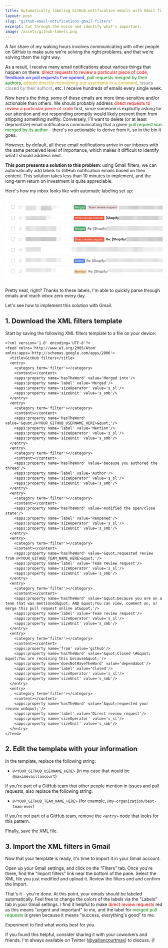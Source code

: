```yaml
---
title: Automatically labeling GitHub notification emails with Gmail filters
layout: post
slug: "github-email-notifications-gmail-filters"
excerpt: Cut through the noise and identify what's important.
image: /assets/github-labels.png
---
```


A fair share of my waking hours involves communicating with other people on GitHub to make sure we're solving the right problems, and that we're solving them the right way.

As a result, I receive many email notifications about various things that happen on there: <span style="color: #e30000;">direct requests to review a particular piece of code</span>, <span style="color: blue;">feedback on pull requests I've opened</span>, <span style="color: green;">pull requests merged by their authors</span>, <span style="color: #c6ad16;">people directly mentioning our username in a comment</span>, <span style="color: grey;">issues closed by their authors</span>, etc. I receive hundreds of emails every single week.

Now here's the thing: some of these emails are more time-sensitive and/or actionable than others. We should probably address <span style="color: #e30000;">direct requests to review a particular piece of code</span> first, since someone is explicitly asking for our attention and not responding promptly would likely prevent them from shipping something swiftly. Conversely, I'll want to delete (or at least deprioritize) email notifications communicating that a given <span style="color: green;">pull request was merged by its author</span> - there's no actionable to derive from it, so in the bin it goes.

However, by default, all these email notifications arrive in our inboxes with the same perceived level of importance, which makes it difficult to identify what I should address next.

**This post presents a solution to this problem**: using Gmail filters, we can automatically add labels to GitHub notification emails based on their content. This solution takes less than 10 minutes to implement, and the long-term return on investment is quite appreciable.

Here's how my inbox looks like with automatic labeling set up:

![](/assets/github-labels.png)

Pretty neat, right? Thanks to these labels, I'm able to quickly parse through emails and reach inbox zero every day.

Let's see how to implement this solution with Gmail.

## 1. Download the XML filters template

Start by saving the following XML filters template to a file on your device:

```
<?xml version='1.0' encoding='UTF-8'?>
<feed xmlns='http://www.w3.org/2005/Atom' xmlns:apps='http://schemas.google.com/apps/2006'>
  <title>GitHub filters</title>
  <entry>
    <category term='filter'></category>
    <content></content>
    <apps:property name='hasTheWord' value='Merged into'/>
    <apps:property name='label' value='Merged'/>
    <apps:property name='sizeOperator' value='s_sl'/>
    <apps:property name='sizeUnit' value='s_smb'/>
  </entry>
  <entry>
    <category term='filter'></category>
    <content></content>
    <apps:property name='hasTheWord' value='&quot;@<YOUR_GITHUB_USERNAME_HERE>&quot;'/>
    <apps:property name='label' value='Mention'/>
    <apps:property name='sizeOperator' value='s_sl'/>
    <apps:property name='sizeUnit' value='s_smb'/>
  </entry>
  <entry>
    <category term='filter'></category>
    <content></content>
    <apps:property name='hasTheWord' value='because you authored the thread'/>
    <apps:property name='label' value='Author'/>
    <apps:property name='sizeOperator' value='s_sl'/>
    <apps:property name='sizeUnit' value='s_smb'/>
  </entry>
  <entry>
    <category term='filter'></category>
    <content></content>
    <apps:property name='hasTheWord' value='modified the open/close state'/>
    <apps:property name='label' value='Reopened'/>
    <apps:property name='sizeOperator' value='s_sl'/>
    <apps:property name='sizeUnit' value='s_smb'/>
  </entry>
  <entry>
    <category term='filter'></category>
    <content></content>
    <apps:property name='hasTheWord' value='&quot;requested review from @<YOUR_GITHUB_TEAM_NAME_HERE>&quot;'/>
    <apps:property name='label' value='Team review request'/>
    <apps:property name='sizeOperator' value='s_sl'/>
    <apps:property name='sizeUnit' value='s_smb'/>
  </entry>
  <entry>
    <category term='filter'></category>
    <content></content>
    <apps:property name='hasTheWord' value='&quot;because you are on a team that was mentioned&quot; AND &quot;You can view, comment on, or merge this pull request online at&quot;'/>
    <apps:property name='label' value='Team review request'/>
    <apps:property name='sizeOperator' value='s_sl'/>
    <apps:property name='sizeUnit' value='s_smb'/>
  </entry>
  <entry>
    <category term='filter'></category>
    <content></content>
    <apps:property name='from' value='github'/>
    <apps:property name='hasTheWord' value='&quot;Closed \#&quot; &quot;You are receiving this because&quot;'/>
    <apps:property name='doesNotHaveTheWord' value='dependabot'/>
    <apps:property name='label' value='Closed'/>
    <apps:property name='sizeOperator' value='s_sl'/>
    <apps:property name='sizeUnit' value='s_smb'/>
  </entry>
  <entry>
    <category term='filter'></category>
    <content></content>
    <apps:property name='hasTheWord' value='&quot;requested your review on&quot;'/>
    <apps:property name='label' value='Direct review request'/>
    <apps:property name='sizeOperator' value='s_sl'/>
    <apps:property name='sizeUnit' value='s_smb'/>
  </entry>
</feed>
```

## 2. Edit the template with your information

In the template, replace the following string:

- `@<YOUR_GITHUB_USERNAME_HERE>` (in my case that would be `@maximevaillancourt`)

If you're part of a GitHub team that other people mention in issues and pull requests, also replace the following string:

- `@<YOUR_GITHUB_TEAM_NAME_HERE>` (for example, `@my-organization/best-team-ever`)

If you're not part of a GitHub team, remove the `<entry>` node that looks for this pattern.

Finally, save the XML file.

## 3. Import the XML filters in Gmail

Now that your template is ready, it's time to import it in your Gmail account.

Open up your Gmail settings, and click on the "Filters" tab. Once you're there, find the "Import filters" link near the bottom of the pane. Select the XML file you just modified and upload it. Review the filters and and confirm the import.

That's it - you're done. At this point, your emails should be labeled automatically. Feel free to change the colors of the labels via the "Labels" tab in your Gmail settings. I find it helpful to make <span style="color: #e30000;">direct review requests</span> red as this means "urgent and important" to me, and the label for <span style="color: green;">merged pull requests</span> is green because it means "success, everything's good" to me.

Experiment to find what works best for you.

If you found this helpful, consider sharing it with your coworkers and friends. I'm always available on Twitter ([@vaillancourtmax](https://twitter.com/vaillancourtmax)) to discuss. ✌️

